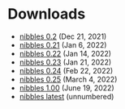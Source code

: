 # Downloads

-  [nibbles 0.2](nibbles-0.2.tgz) (Dec 21, 2021)
-  [nibbles 0.21](nibbles-0.21.tgz) (Jan 6, 2022)
-  [nibbles 0.22](nibbles-0.22.tgz) (Jan 14, 2022)
-  [nibbles 0.23](nibbles-0.23.tgz) (Jan 21, 2022)
-  [nibbles 0.24](nibbles-0.24.tgz) (Feb 22, 2022)
-  [nibbles 0.25](nibbles-0.25.tgz) (March 4, 2022)
-  [nibbles 1.00](nibbles-1.00.tgz) (June 19, 2022)
-  [nibbles latest](nibbles-latest.tgz) (unnumbered)
